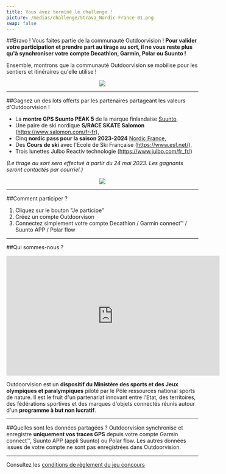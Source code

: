 ```yaml
---
title: Vous avez terminé le challenge !
picture: /medias/challenge/Strava_Nordic-France-01.png
swap: false
---
```




##Bravo !
Vous faites partie de la communauté Outdoorvision ! **Pour valider votre participation et prendre part au tirage au sort, il ne vous reste plus qu'à synchroniser votre compte Decathlon, Garmin, Polar ou Suunto !**
<participate></participate>

Ensemble, montrons que la communauté Outdoorvision se mobilise pour les sentiers et itinéraires qu'elle utilise !

<p align="center">
  <img src="/medias/challenge/Strava_Nordic-France-02.png">
</p>

---

##Gagnez un des lots offerts par les partenaires partageant les valeurs d'Outdoorvision !

- La **montre GPS Suunto PEAK 5** de la marque finlandaise [Suunto](https://www.suunto.com/fr-fr/),
- Une paire de ski nordique **S/RACE SKATE Salomon** (https://www.salomon.com/fr-fr),
- Cinq **nordic pass pour la saison 2023-2024** [Nordic France](https://www.nordicfrance.fr/),
- Des **Cours de ski** avec l'Ecole de Ski Française (https://www.esf.net/),
- Trois lunettes Julbo Reactiv technologie (https://www.julbo.com/fr_fr/)  


*(Le tirage au sort sera effectué à partir du 24 mai 2023. Les gagnants seront contactés par courriel.)*

<p align="center">
  <img src="/medias/challenge/Strava_Nordic-France-03.png">
</p>

---

##Comment participer ?

1. Cliquez sur le bouton "Je participe"
2. Créez un compte Outdoorvison
3. Connectez simplement votre compte Decathlon / Garmin connect™ / Suunto APP / Polar flow
<participate></participate>

---

##Qui sommes-nous ?
<p align="center">
<iframe width="560" height="315" src="https://www.youtube.com/embed/Sua7VDlhBs4" title="YouTube video player" frameborder="0" allow="accelerometer; autoplay; clipboard-write; encrypted-media; gyroscope; picture-in-picture" allowfullscreen></iframe>
</p>

Outdoorvision est un **dispositif du Ministère des sports et des Jeux olympiques et paralympiques** piloté par le Pôle ressources national sports de nature. Il est le fruit d'un partenariat innovant entre l'Etat, des territoires, des fédérations sportives et des marques d'objets connectés réunis autour d'un **programme à but non lucratif**. 

---

##Quelles sont les données partagées ?
Outdoorvision synchronise et enregistre **uniquement vos traces GPS** depuis votre compte Garmin connect™, Suunto APP (appli Suunto) ou Polar flow. Les autres données issues de votre compte ne sont pas enregistrées dans Outdoorvision.

---

Consultez les [conditions de règlement du jeu concours](/medias/challenge/reglement-challenge-STRAVA-Nordic_France.pdf)
<participate></participate>
